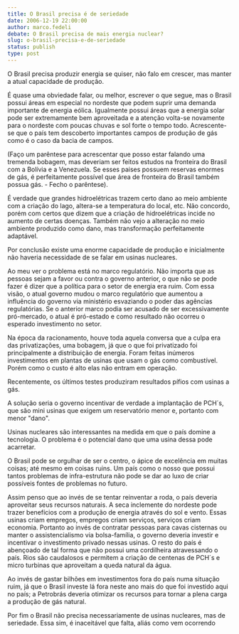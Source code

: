 ```yaml
---
title: O Brasil precisa é de seriedade
date: 2006-12-19 22:00:00
author: marco.fedeli
debate: O Brasil precisa de mais energia nuclear?
slug: o-brasil-precisa-e-de-seriedade
status: publish 
type: post
---
```


O Brasil precisa produzir energia se quiser, não falo em crescer, mas manter a atual capacidade de produção.  

É quase uma obviedade falar, ou melhor, escrever o que segue, mas o Brasil possui áreas em especial no nordeste que podem suprir uma demanda importante de energia eólica. Igualmente possui áreas que a energia solar pode ser extremamente bem aproveitada e a atenção volta-se novamente para o nordeste com poucas chuvas e sol forte o tempo todo. Acrescente-se que o país tem descoberto importantes campos de produção de gás como é o caso da bacia de campos.  

(Faço um parêntese para acrescentar que posso estar falando uma tremenda bobagem, mas deveriam ser feitos estudos na fronteira do Brasil com a Bolívia e a Venezuela. Se esses paises possuem reservas enormes de gás, é perfeitamente possível que área de fronteira do Brasil também possua gás. - Fecho o parêntese).  

É verdade que grandes hidroelétricas trazem certo dano ao meio ambiente com a criação do lago, altera-se a temperatura do local, etc. Não concordo, porém com certos que dizem que a criação de hidroelétricas incide no aumento de certas doenças. Também não vejo a alteração no meio ambiente produzido como dano, mas transformação perfeitamente adaptável.  

Por conclusão existe uma enorme capacidade de produção e inicialmente não haveria necessidade de se falar em usinas nucleares.  

Ao meu ver o problema está no marco regulatório. Não importa que as pessoas sejam a favor ou contra o governo anterior, o que não se pode fazer é dizer que a política para o setor de energia era ruim. Com essa visão, o atual governo mudou o marco regulatório que aumentou a influência do governo via ministério esvaziando o poder das agências regulatórias. Se o anterior marco podia ser acusado de ser excessivamente pró-mercado, o atual é pró-estado e como resultado não ocorreu o esperado investimento no setor.  

Na época da racionamento, houve toda aquela conversa que a culpa era das privatizações, uma bobagem, já que o que foi privatizado foi principalmente a distribuição de energia. Foram feitas inúmeros investimentos em plantas de usinas que usam o gás como combustível. Porém como o custo é alto elas não entram em operação.  

Recentemente, os últimos testes produziram resultados pífios com usinas a gás.  

A solução seria o governo incentivar de verdade a implantação de PCH´s, que são mini usinas que exigem um reservatório menor e, portanto com menor "dano".  

Usinas nucleares são interessantes na medida em que o país domine a tecnologia. O problema é o potencial dano que uma usina dessa pode acarretar.  

O Brasil pode se orgulhar de ser o centro, o ápice de excelência em muitas coisas; até mesmo em coisas ruins. Um país como o nosso que possui tantos problemas de infra-estrutura não pode se dar ao luxo de criar possíveis fontes de problemas no futuro.  

Assim penso que ao invés de se tentar reinventar a roda, o país deveria aproveitar seus recursos naturais. A seca inclemente do nordeste pode trazer benefícios com a produção de energia através do sol e vento. Essas usinas criam empregos, empregos criam serviços, serviços criam economia. Portanto ao invés de contratar pessoas para cavas cisternas ou manter o assistencialismo via bolsa-família, o governo deveria investir e incentivar o investimento privado nessas usinas. O resto do país é abençoado de tal forma que não possui uma cordilheira atravessando o país. Rios são caudalosos e permitem a criação de centenas de PCH´s e micro turbinas que aproveitam a queda natural da água.  

Ao invés de gastar bilhões em investimentos fora do país numa situação ruim, já que o Brasil investe lá fora neste ano mais do que foi investido aqui no país; a Petrobrás deveria otimizar os recursos para tornar a plena carga a produção de gás natural.  

Por fim o Brasil não precisa necessariamente de usinas nucleares, mas de seriedade. Essa sim, é inaceitável que falta, aliás como vem ocorrendo
